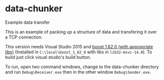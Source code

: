 # data-chunker
Example data transfer

This is an example of packing up a structure of data and transfering it over a TCP connection.

This version needs Visual Studio 2015 and [boost 1.62.0 (with appropriate libs)](https://sourceforge.net/projects/boost/files/boost-binaries/1.62.0/) (Installed in `C:\local\boost_1_62_0` with libs in `lib32-msvc-14.0`). To build just click visual studio's build button.

To run, open two command windows, change to the data-chunker directory and run `Debug\Receiver.exe` then in the other window `Debug\Sender.exe`.
